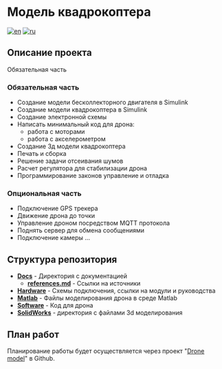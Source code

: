 # Модель квадрокоптера

[![en](https://img.shields.io/badge/lang-en-red.svg)](Readme.md)
[![ru](https://img.shields.io/badge/lang-ru-red.svg)](Readme.ru.md)

## Описание проекта

Обязательная часть

### Обязательная часть

- Создание модели бесколлекторного двигателя в Simulink
- Создание модели квадрокоптера в Simulink
- Создание электронной схемы
- Написать минимальный код для дрона:
    - работа с моторами
    - работа с акселерометром
- Создание 3д модели квадрокоптера
- Печать и сборка
- Решение задачи отсеивания шумов
- Расчет регулятора для стабилизации дрона 
- Программирование законов управление и отладка


### Опциональная часть
- Подключение GPS трекера
- Движение дрона до точки
- Управление дроном посредством MQTT протокола
- Поднять сервер для обмена сообщениями 
- Подключение камеры
...

## Структура репозитория

- **[Docs](https://ShulcN/DroneModel/Docs)** - Директория с документацией
    - **[references.md](https://ShulcN/DroneModel/Docs/references.md)** - Ссылки на источники
- **[Hardware](https://ShulcN/DroneModel/Hardware)** - Схемы подключения, ссылки на модули и руководства
- **[Matlab](https://ShulcN/DroneModel/Matlab)** - Файлы моделирования дрона в среде Matlab
- **[Software](https://ShulcN/DroneModel/Software)** - Код для дрона
- **[SolidWorks](https://ShulcN/DroneModel/SolidWorks)** - директория с файлами 3d моделирования


## План работ

Планирование работы будет осуществляется через проект "[Drone model](https://github.com/users/ShulcN/projects/2)" в Github.